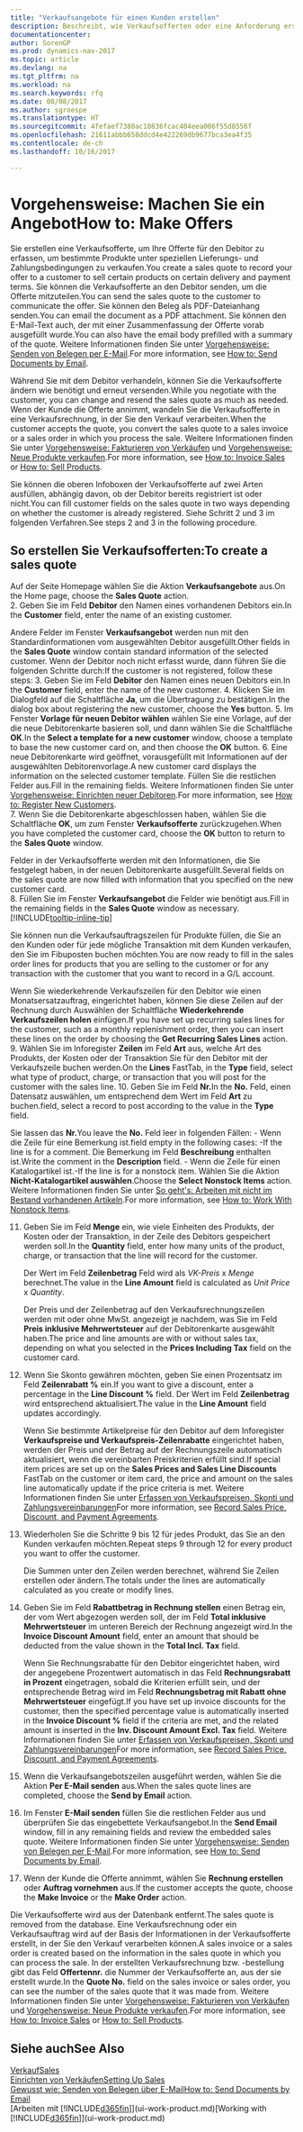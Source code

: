 ```yaml
---
title: "Verkaufsangebote für einen Kunden erstellen"
description: Beschreibt, wie Verkaufsofferten oder eine Anforderung erstellt wird, um Ihre Offerte zu erfassen, um unter bestimmten Bedingungen einem Kunden zu verkaufen.
documentationcenter: 
author: SorenGP
ms.prod: dynamics-nav-2017
ms.topic: article
ms.devlang: na
ms.tgt_pltfrm: na
ms.workload: na
ms.search.keywords: rfq
ms.date: 08/08/2017
ms.author: sgroespe
ms.translationtype: HT
ms.sourcegitcommit: 4fefaef7380ac10836fcac404eea006f55d8556f
ms.openlocfilehash: 21611abbb658ddcd4e422269db9677bca3ea4f35
ms.contentlocale: de-ch
ms.lasthandoff: 10/16/2017

---
```

# <a name="how-to-make-offers"></a><span data-ttu-id="c17b6-103">Vorgehensweise: Machen Sie ein Angebot</span><span class="sxs-lookup"><span data-stu-id="c17b6-103">How to: Make Offers</span></span>
<span data-ttu-id="c17b6-104">Sie erstellen eine Verkaufsofferte, um Ihre Offerte für den Debitor zu erfassen, um bestimmte Produkte unter speziellen Lieferungs- und Zahlungsbedingungen zu verkaufen.</span><span class="sxs-lookup"><span data-stu-id="c17b6-104">You create a sales quote to record your offer to a customer to sell certain products on certain delivery and payment terms.</span></span> <span data-ttu-id="c17b6-105">Sie können die Verkaufsofferte an den Debitor senden, um die Offerte mitzuteilen.</span><span class="sxs-lookup"><span data-stu-id="c17b6-105">You can send the sales quote to the customer to communicate the offer.</span></span> <span data-ttu-id="c17b6-106">Sie können den Beleg als PDF-Dateianhang senden.</span><span class="sxs-lookup"><span data-stu-id="c17b6-106">You can email the document as a PDF attachment.</span></span> <span data-ttu-id="c17b6-107">Sie können den E-Mail-Text auch, der mit einer Zusammenfassung der Offerte vorab ausgefüllt wurde.</span><span class="sxs-lookup"><span data-stu-id="c17b6-107">You can also have the email body prefilled with a summary of the quote.</span></span> <span data-ttu-id="c17b6-108">Weitere Informationen finden Sie unter [Vorgehensweise: Senden von Belegen per E-Mail](ui-how-send-documents-email.md).</span><span class="sxs-lookup"><span data-stu-id="c17b6-108">For more information, see [How to: Send Documents by Email](ui-how-send-documents-email.md).</span></span>

<span data-ttu-id="c17b6-109">Während Sie mit dem Debitor verhandeln, können Sie die Verkaufsofferte ändern wie benötigt und erneut versenden.</span><span class="sxs-lookup"><span data-stu-id="c17b6-109">While you negotiate with the customer, you can change and resend the sales quote as much as needed.</span></span> <span data-ttu-id="c17b6-110">Wenn der Kunde die Offerte annimmt, wandeln Sie die Verkaufsofferte in eine Verkaufsrechnung, in der Sie den Verkauf verarbeiten.</span><span class="sxs-lookup"><span data-stu-id="c17b6-110">When the customer accepts the quote, you convert the sales quote to a sales invoice or a sales order in which you process the sale.</span></span> <span data-ttu-id="c17b6-111">Weitere Informationen finden Sie unter [Vorgehensweise: Fakturieren von Verkäufen](sales-how-invoice-sales.md) und [Vorgehensweise: Neue Produkte verkaufen](sales-how-sell-products.md).</span><span class="sxs-lookup"><span data-stu-id="c17b6-111">For more information, see [How to: Invoice Sales](sales-how-invoice-sales.md) or [How to: Sell Products](sales-how-sell-products.md).</span></span>

<span data-ttu-id="c17b6-112">Sie können die oberen Infoboxen der Verkaufsofferte auf zwei Arten ausfüllen, abhängig davon, ob der Debitor bereits registriert ist oder nicht.</span><span class="sxs-lookup"><span data-stu-id="c17b6-112">You can fill customer fields on the sales quote in two ways depending on whether the customer is already registered.</span></span> <span data-ttu-id="c17b6-113">Siehe Schritt 2 und 3 im folgenden Verfahren.</span><span class="sxs-lookup"><span data-stu-id="c17b6-113">See steps 2 and 3 in the following procedure.</span></span>

## <a name="to-create-a-sales-quote"></a><span data-ttu-id="c17b6-114">So erstellen Sie Verkaufsofferten:</span><span class="sxs-lookup"><span data-stu-id="c17b6-114">To create a sales quote</span></span>
<span data-ttu-id="c17b6-115">Auf der Seite Homepage wählen Sie die Aktion **Verkaufsangebote** aus.</span><span class="sxs-lookup"><span data-stu-id="c17b6-115">On the Home page,  choose the **Sales Quote** action.</span></span>  
2. <span data-ttu-id="c17b6-116">Geben Sie im Feld **Debitor** den Namen eines vorhandenen Debitors ein.</span><span class="sxs-lookup"><span data-stu-id="c17b6-116">In the **Customer** field, enter the name of an existing customer.</span></span>

   <span data-ttu-id="c17b6-117">Andere Felder im Fenster **Verkaufsangebot** werden nun mit den Standardinformationen vom ausgewählten Debitor ausgefüllt.</span><span class="sxs-lookup"><span data-stu-id="c17b6-117">Other fields in the **Sales Quote** window contain standard information of the selected customer.</span></span> <span data-ttu-id="c17b6-118">Wenn der Debitor noch nicht erfasst wurde, dann führen Sie die folgenden Schritte durch:</span><span class="sxs-lookup"><span data-stu-id="c17b6-118">If the customer is not registered, follow these steps:</span></span>
3. <span data-ttu-id="c17b6-119">Geben Sie im Feld **Debitor** den Namen eines neuen Debitors ein.</span><span class="sxs-lookup"><span data-stu-id="c17b6-119">In the **Customer** field, enter the name of the new customer.</span></span>
4. <span data-ttu-id="c17b6-120">Klicken Sie im Dialogfeld auf die Schaltfläche **Ja**, um die Übertragung zu bestätigen.</span><span class="sxs-lookup"><span data-stu-id="c17b6-120">In the dialog box about registering the new customer, choose the **Yes** button.</span></span>
5. <span data-ttu-id="c17b6-121">Im Fenster **Vorlage für neuen Debitor wählen** wählen Sie eine Vorlage, auf der die neue Debitorenkarte basieren soll, und dann wählen Sie die Schaltfläche **OK**.</span><span class="sxs-lookup"><span data-stu-id="c17b6-121">In the **Select a template for a new customer** window, choose a template to base the new customer card on, and then choose the **OK** button.</span></span>
6. <span data-ttu-id="c17b6-122">Eine neue Debitorenkarte wird geöffnet, vorausgefüllt mit Informationen auf der ausgewählten Debitorenvorlage.</span><span class="sxs-lookup"><span data-stu-id="c17b6-122">A new customer card displays the information on the selected customer template.</span></span> <span data-ttu-id="c17b6-123">Füllen Sie die restlichen Felder aus.</span><span class="sxs-lookup"><span data-stu-id="c17b6-123">Fill in the remaining fields.</span></span> <span data-ttu-id="c17b6-124">Weitere Informationen finden Sie unter [Vorgehensweise: Einrichten neuer Debitoren](sales-how-register-new-customers.md).</span><span class="sxs-lookup"><span data-stu-id="c17b6-124">For more information, see [How to: Register New Customers](sales-how-register-new-customers.md).</span></span>  
7. <span data-ttu-id="c17b6-125">Wenn Sie die Debitorenkarte abgeschlossen haben, wählen Sie die Schaltfläche **OK**, um zum Fenster **Verkaufsofferte** zurückzugehen.</span><span class="sxs-lookup"><span data-stu-id="c17b6-125">When you have completed the customer card, choose the **OK** button to return to the **Sales Quote** window.</span></span>

   <span data-ttu-id="c17b6-126">Felder in der Verkaufsofferte werden mit den Informationen, die Sie festgelegt haben, in der neuen Debitorenkarte ausgefüllt.</span><span class="sxs-lookup"><span data-stu-id="c17b6-126">Several fields on the sales quote are now filled with information that you specified on the new customer card.</span></span>  
8. <span data-ttu-id="c17b6-127">Füllen Sie im Fenster **Verkaufsangebot** die Felder wie benötigt aus.</span><span class="sxs-lookup"><span data-stu-id="c17b6-127">Fill in the remaining fields in the **Sales Quote** window as necessary.</span></span> [!INCLUDE[tooltip-inline-tip](includes/tooltip-inline-tip_md.md)]  

<span data-ttu-id="c17b6-128">Sie können nun die Verkaufsauftragszeilen für Produkte füllen, die Sie an den Kunden oder für jede mögliche Transaktion mit dem Kunden verkaufen, den Sie im Fibuposten buchen möchten.</span><span class="sxs-lookup"><span data-stu-id="c17b6-128">You are now ready to fill in the sales order lines for products that you are selling to the customer or for any transaction with the customer that you want to record in a G/L account.</span></span>   

<span data-ttu-id="c17b6-129">Wenn Sie wiederkehrende Verkaufszeilen für den Debitor wie einen Monatsersatzauftrag, eingerichtet haben, können Sie diese Zeilen auf der Rechnung durch Auswählen der Schaltfläche **Wiederkehrende Verkaufszeilen holen** einfügen.</span><span class="sxs-lookup"><span data-stu-id="c17b6-129">If you have set up recurring sales lines for the customer, such as a monthly replenishment order, then you can insert these lines on the order by choosing the **Get Recurring Sales Lines** action.</span></span>  
9. <span data-ttu-id="c17b6-130">Wählen Sie im Inforegister **Zeilen** im Feld **Art** aus, welche Art des Produkts, der Kosten oder der Transaktion Sie für den Debitor mit der Verkaufszeile buchen werden.</span><span class="sxs-lookup"><span data-stu-id="c17b6-130">On the **Lines** FastTab, in the **Type** field, select what type of product, charge, or transaction that you will post for the customer with the sales line.</span></span>
10. <span data-ttu-id="c17b6-131">Geben Sie im Feld **Nr.**</span><span class="sxs-lookup"><span data-stu-id="c17b6-131">In the **No.**</span></span> <span data-ttu-id="c17b6-132">Feld, einen Datensatz auswählen, um entsprechend dem Wert im Feld **Art** zu buchen.</span><span class="sxs-lookup"><span data-stu-id="c17b6-132">field, select a record to post according to the value in the **Type** field.</span></span>

 <span data-ttu-id="c17b6-133">Sie lassen das **Nr.**</span><span class="sxs-lookup"><span data-stu-id="c17b6-133">You leave the **No.**</span></span> <span data-ttu-id="c17b6-134">Feld leer in folgenden Fällen: - Wenn die Zeile für eine Bemerkung ist.</span><span class="sxs-lookup"><span data-stu-id="c17b6-134">field empty in the following cases: -If the line is for a comment.</span></span> <span data-ttu-id="c17b6-135">Die Bemerkung im Feld **Beschreibung** enthalten ist.</span><span class="sxs-lookup"><span data-stu-id="c17b6-135">Write the comment in the **Description** field.</span></span>
 <span data-ttu-id="c17b6-136">- Wenn die Zeile für einen Katalogartikel ist.</span><span class="sxs-lookup"><span data-stu-id="c17b6-136">-If the line is for a nonstock item.</span></span> <span data-ttu-id="c17b6-137">Wählen Sie die Aktion **Nicht-Katalogartikel auswählen**.</span><span class="sxs-lookup"><span data-stu-id="c17b6-137">Choose the **Select Nonstock Items** action.</span></span> <span data-ttu-id="c17b6-138">Weitere Informationen finden Sie unter [So geht's: Arbeiten mit nicht im Bestand vorhandenen Artikeln](inventory-how-work-nonstock-items.md).</span><span class="sxs-lookup"><span data-stu-id="c17b6-138">For more information, see [How to: Work With Nonstock Items](inventory-how-work-nonstock-items.md).</span></span>

11. <span data-ttu-id="c17b6-139">Geben Sie im Feld **Menge** ein, wie viele Einheiten des Produkts, der Kosten oder der Transaktion, in der Zeile des Debitors gespeichert werden soll.</span><span class="sxs-lookup"><span data-stu-id="c17b6-139">In the **Quantity** field, enter how many units of the product, charge, or transaction that the line will record for the customer.</span></span>

    <span data-ttu-id="c17b6-140">Der Wert im Feld **Zeilenbetrag** Feld wird als *VK-Preis* x *Menge* berechnet.</span><span class="sxs-lookup"><span data-stu-id="c17b6-140">The value in the **Line Amount** field is calculated as *Unit Price* x *Quantity*.</span></span>  

    <span data-ttu-id="c17b6-141">Der Preis und der Zeilenbetrag auf den Verkaufsrechnungszeilen werden mit oder ohne MwSt. angezeigt je nachdem, was Sie im Feld **Preis inklusive Mehrwertsteuer** auf der Debitorenkarte ausgewählt haben.</span><span class="sxs-lookup"><span data-stu-id="c17b6-141">The price and line amounts are with or without sales tax, depending on what you selected in the **Prices Including Tax** field on the customer card.</span></span>  
12. <span data-ttu-id="c17b6-142">Wenn Sie Skonto gewähren möchten, geben Sie einen Prozentsatz im Feld **Zeilenrabatt %** ein.</span><span class="sxs-lookup"><span data-stu-id="c17b6-142">If you want to give a discount, enter a percentage in the **Line Discount %** field.</span></span> <span data-ttu-id="c17b6-143">Der Wert im Feld **Zeilenbetrag** wird entsprechend aktualisiert.</span><span class="sxs-lookup"><span data-stu-id="c17b6-143">The value in the **Line Amount** field updates accordingly.</span></span>  

    <span data-ttu-id="c17b6-144">Wenn Sie bestimmte Artikelpreise für den Debitor auf dem Inforegister **Verkaufspreise und Verkaufspreis-Zeilenrabatte** eingerichtet haben, werden der Preis und der Betrag auf der Rechnungszeile automatisch aktualisiert, wenn die vereinbarten Preiskriterien erfüllt sind.</span><span class="sxs-lookup"><span data-stu-id="c17b6-144">If special item prices are set up on the **Sales Prices and Sales Line Discounts** FastTab on the customer or item card, the price and amount on the sales line automatically update if the price criteria is met.</span></span> <span data-ttu-id="c17b6-145">Weitere Informationen finden Sie unter [Erfassen von Verkaufspreisen, Skonti und Zahlungsvereinbarungen](sales-how-record-sales-price-discount-payment-agreements.md)</span><span class="sxs-lookup"><span data-stu-id="c17b6-145">For more information, see [Record Sales Price, Discount, and Payment Agreements](sales-how-record-sales-price-discount-payment-agreements.md).</span></span>  
13. <span data-ttu-id="c17b6-146">Wiederholen Sie die Schritte 9 bis 12 für jedes Produkt, das Sie an den Kunden verkaufen möchten.</span><span class="sxs-lookup"><span data-stu-id="c17b6-146">Repeat steps 9 through 12 for every product you want to offer the customer.</span></span>  

    <span data-ttu-id="c17b6-147">Die Summen unter den Zeilen werden berechnet, während Sie Zeilen erstellen oder ändern.</span><span class="sxs-lookup"><span data-stu-id="c17b6-147">The totals under the lines are automatically calculated as you create or modify lines.</span></span>  
14. <span data-ttu-id="c17b6-148">Geben Sie im Feld **Rabattbetrag in Rechnung stellen** einen Betrag ein, der vom Wert abgezogen werden soll, der im Feld **Total inklusive Mehrwertsteuer** im unteren Bereich der Rechnung angezeigt wird.</span><span class="sxs-lookup"><span data-stu-id="c17b6-148">In the **Invoice Discount Amount** field, enter an amount that should be deducted from the value shown in the **Total Incl. Tax** field.</span></span>

    <span data-ttu-id="c17b6-149">Wenn Sie Rechnungsrabatte für den Debitor eingerichtet haben, wird der angegebene Prozentwert automatisch in das Feld **Rechnungsrabatt in Prozent** eingetragen, sobald die Kriterien erfüllt sein, und der entsprechende Betrag wird im Feld **Rechnungsbetrag mit Rabatt ohne Mehrwertsteuer** eingefügt.</span><span class="sxs-lookup"><span data-stu-id="c17b6-149">If you have set up invoice discounts for the customer, then the specified percentage value is automatically inserted in the **Invoice Discount %** field if the criteria are met, and the related amount is inserted in the **Inv. Discount Amount Excl. Tax** field.</span></span> <span data-ttu-id="c17b6-150">Weitere Informationen finden Sie unter [Erfassen von Verkaufspreisen, Skonti und Zahlungsvereinbarungen](sales-how-record-sales-price-discount-payment-agreements.md)</span><span class="sxs-lookup"><span data-stu-id="c17b6-150">For more information, see [Record Sales Price, Discount, and Payment Agreements](sales-how-record-sales-price-discount-payment-agreements.md).</span></span>
15. <span data-ttu-id="c17b6-151">Wenn die Verkaufsangebotszeilen ausgeführt werden, wählen Sie die Aktion **Per E-Mail senden** aus.</span><span class="sxs-lookup"><span data-stu-id="c17b6-151">When the sales quote lines are completed, choose the **Send by Email** action.</span></span>
16. <span data-ttu-id="c17b6-152">Im Fenster **E-Mail senden** füllen Sie die restlichen Felder aus und überprüfen Sie das eingebettete Verkaufsangebot.</span><span class="sxs-lookup"><span data-stu-id="c17b6-152">In the **Send Email** window, fill in any remaining fields and review the embedded sales quote.</span></span> <span data-ttu-id="c17b6-153">Weitere Informationen finden Sie unter [Vorgehensweise: Senden von Belegen per E-Mail](ui-how-send-documents-email.md).</span><span class="sxs-lookup"><span data-stu-id="c17b6-153">For more information, see [How to: Send Documents by Email](ui-how-send-documents-email.md).</span></span>
17. <span data-ttu-id="c17b6-154">Wenn der Kunde die Offerte annimmt, wählen Sie **Rechnung erstellen** oder **Auftrag vornehmen** aus.</span><span class="sxs-lookup"><span data-stu-id="c17b6-154">If the customer accepts the quote, choose the **Make Invoice** or the **Make Order** action.</span></span>

<span data-ttu-id="c17b6-155">Die Verkaufsofferte wird aus der Datenbank entfernt.</span><span class="sxs-lookup"><span data-stu-id="c17b6-155">The sales quote is removed from the database.</span></span> <span data-ttu-id="c17b6-156">Eine Verkaufsrechnung oder ein Verkaufsauftrag wird auf der Basis der Informationen in der Verkaufsofferte erstellt, in der Sie den Verkauf verarbeiten können.</span><span class="sxs-lookup"><span data-stu-id="c17b6-156">A sales invoice or a sales order is created based on the information in the sales quote in which you can process the sale.</span></span> <span data-ttu-id="c17b6-157">In der erstellten Verkaufsrechnung bzw. -bestellung gibt das Feld **Offertennr.** die Nummer der Verkaufsofferte an, aus der sie erstellt wurde.</span><span class="sxs-lookup"><span data-stu-id="c17b6-157">In the **Quote No.** field on the sales invoice or sales order, you can see the number of the sales quote that it was made from.</span></span> <span data-ttu-id="c17b6-158">Weitere Informationen finden Sie unter [Vorgehensweise: Fakturieren von Verkäufen](sales-how-invoice-sales.md) und [Vorgehensweise: Neue Produkte verkaufen](sales-how-sell-products.md).</span><span class="sxs-lookup"><span data-stu-id="c17b6-158">For more information, see [How to: Invoice Sales](sales-how-invoice-sales.md) or [How to: Sell Products](sales-how-sell-products.md).</span></span>

## <a name="see-also"></a><span data-ttu-id="c17b6-159">Siehe auch</span><span class="sxs-lookup"><span data-stu-id="c17b6-159">See Also</span></span>
[<span data-ttu-id="c17b6-160">Verkauf</span><span class="sxs-lookup"><span data-stu-id="c17b6-160">Sales</span></span>](sales-manage-sales.md)  
[<span data-ttu-id="c17b6-161">Einrichten von Verkäufen</span><span class="sxs-lookup"><span data-stu-id="c17b6-161">Setting Up Sales</span></span>](sales-setup-sales.md)  
[<span data-ttu-id="c17b6-162">Gewusst wie: Senden von Belegen über E-Mail</span><span class="sxs-lookup"><span data-stu-id="c17b6-162">How to: Send Documents by Email</span></span>](ui-how-send-documents-email.md)  
<span data-ttu-id="c17b6-163">[Arbeiten mit [!INCLUDE[d365fin](includes/d365fin_md.md)]](ui-work-product.md)</span><span class="sxs-lookup"><span data-stu-id="c17b6-163">[Working with [!INCLUDE[d365fin](includes/d365fin_md.md)]](ui-work-product.md)</span></span>

